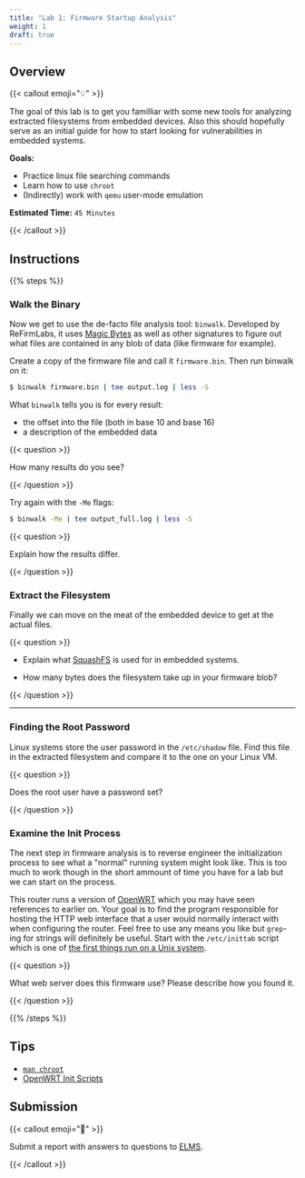 ```yaml
---
title: "Lab 1: Firmware Startup Analysis"
weight: 1
draft: true
---
```


## Overview

{{< callout emoji="💡" >}}

The goal of this lab is to get you familliar with some new tools for analyzing
extracted filesystems from embedded devices. Also this should hopefully serve as
an initial guide for how to start looking for vulnerabilities in embedded
systems.

**Goals:**

- Practice linux file searching commands
- Learn how to use `chroot`
- (Indirectly) work with `qemu` user-mode emulation

**Estimated Time:** `45 Minutes`

{{< /callout >}}

## Instructions

{{% steps %}}

### Walk the Binary

Now we get to use the de-facto file analysis tool: `binwalk`. Developed by
ReFirmLabs, it uses
[Magic Bytes](https://en.wikipedia.org/wiki/File_format#Magic_number) as well as
other signatures to figure out what files are contained in any blob of data
(like firmware for example).

Create a copy of the firmware file and call it `firmware.bin`. Then run binwalk
on it:

```bash {filename=Bash}
$ binwalk firmware.bin | tee output.log | less -S
```

What `binwalk` tells you is for every result:

- the offset into the file (both in base 10 and base 16)
- a description of the embedded data

{{< question >}}

How many results do you see?

{{< /question >}}

Try again with the `-Me` flags:

```bash {filename=Bash}
$ binwalk -Me | tee output_full.log | less -S
```

{{< question >}}

Explain how the results differ.

{{< /question >}}

### Extract the Filesystem

Finally we can move on the meat of the embedded device to get at the actual
files.

{{< question >}}

- Explain what [SquashFS](https://en.wikipedia.org/wiki/SquashFS) is used for in
  embedded systems.

- How many bytes does the filesystem take up in your firmware blob?

{{< /question >}}

---

### Finding the Root Password

Linux systems store the user password in the `/etc/shadow` file. Find this file
in the extracted filesystem and compare it to the one on your Linux VM.

{{< question >}}

Does the root user have a password set?

{{< /question >}}

### Examine the Init Process

The next step in firmware analysis is to reverse engineer the initialization
process to see what a "normal" running system might look like. This is too much
to work though in the short ammount of time you have for a lab but we can start
on the process.

This router runs a version of [OpenWRT](https://openwrt.org/) which you may have
seen references to earlier on. Your goal is to find the program responsible for
hosting the HTTP web interface that a user would normally interact with when
configuring the router. Feel free to use any means you like but `grep`-ing for
strings will definitely be useful. Start with the `/etc/inittab` script which is
one of
[the first things run on a Unix system](https://en.wikipedia.org/wiki/Init).

{{< question >}}

What web server does this firmware use? Please describe how you found it.

{{< /question >}}

{{% /steps %}}

## Tips

- [`man chroot`](https://man7.org/linux/man-pages/man2/chroot.2.html)
- [OpenWRT Init Scripts](https://openwrt.org/docs/techref/initscripts)

## Submission

{{< callout emoji="📝" >}}

Submit a report with answers to questions to
[ELMS](https://umd.instructure.com/courses/1374508/assignments).

{{< /callout >}}
